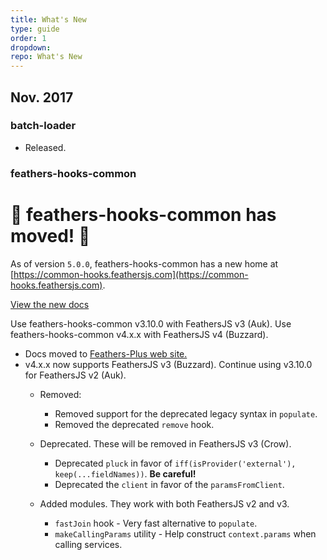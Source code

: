 ```yaml
---
title: What's New
type: guide
order: 1
dropdown:
repo: What's New
---
```


<!--=============================================================================================-->
## Nov. 2017

### batch-loader

  - Released.

### feathers-hooks-common

# 🚨 feathers-hooks-common has moved! 🚨

As of version `5.0.0`, feathers-hooks-common has a new home at [https://common-hooks.feathersjs.com](https://common-hooks.feathersjs.com).

[View the new docs](https://common-hooks.feathersjs.com)


<p class="tip">Use feathers-hooks-common v3.10.0 with FeathersJS v3 (Auk).
Use feathers-hooks-common v4.x.x with FeathersJS v4 (Buzzard).</p>

  - Docs moved to [Feathers-Plus web site.](https://feathers-plus.github.io/v1/feathers-hooks-common/guide.html)
  - v4.x.x now supports FeathersJS v3 (Buzzard). Continue using v3.10.0 for FeathersJS v2 (Auk).
    - Removed:
      - Removed support for the deprecated legacy syntax in `populate`.
      - Removed the deprecated `remove` hook.
      
    - Deprecated. These will be removed in FeathersJS v3 (Crow).
      - Deprecated `pluck` in favor of `iff(isProvider('external'),` `keep(...fieldNames))`. **Be careful!**
      - Deprecated the `client` in favor of the `paramsFromClient`.
      
    - Added modules. They work with both FeathersJS v2 and v3.
      - `fastJoin` hook - Very fast alternative to `populate`.
      - `makeCallingParams` utility - Help construct `context.params` when calling services.
